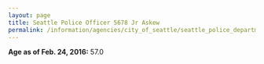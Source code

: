 ```yaml
---
layout: page
title: Seattle Police Officer 5678 Jr Askew
permalink: /information/agencies/city_of_seattle/seattle_police_department/copbook/5678/
---
```


**Age as of Feb. 24, 2016:** 57.0
